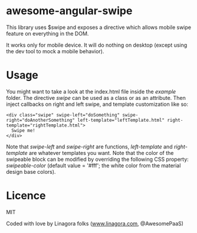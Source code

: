# awesome-angular-swipe

This library uses $swipe and exposes a directive which allows mobile swipe feature on everything in the DOM.

It works only for mobile device. It will do nothing on desktop (except using the dev tool to mock a mobile behavior).

# Usage

You might want to take a look at the index.html file inside the *example* folder.
The directive *swipe* can be used as a class or as an attribute. Then inject callbacks on right and left swipe, and template customization like so:

    <div class="swipe" swipe-left="doSomething" swipe-right="doAnotherSomething" left-template="leftTemplate.html" right-template="rightTemplate.html">
      Swipe me!
    </div>

Note that *swipe-left* and *swipe-right* are functions, *left-template* and *right-template* are whatever templates you want.
Note that the color of the swipeable block can be modified by overriding the following CSS property: *swipeable-color* (default value = '#fff'; the white color from the material design base colors).

# Licence

MIT

Coded with love by Linagora folks (www.linagora.com, @AwesomePaaS)
